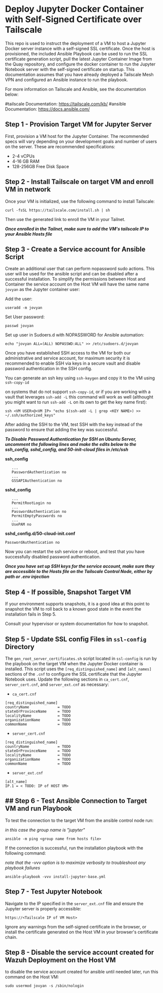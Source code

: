 # Deploy Jupyter Docker Container with Self-Signed Certificate over Tailscale

This repo is used to instruct the deployment of a VM to host a Jupyter Docker server instance with a self-signed SSL certificate. Once the host is provisioned, the included Ansible Playbook can be used to run the SSL certificate generation script, pull the latest Jupyter Container Image from the Quay repository, and configure the docker container to run the Jupyter Notebook server with the self-signed certificate on startup. This documentation assumes that you have already deployed a Tailscale Mesh VPN and configured an Ansible instance to run the playbook.

For more information on Tailscale and Ansible, see the documentation below:

#tailscale Documentation: https://tailscale.com/kb/
#ansible  Documentation: https://docs.ansible.com/

## Step 1 - Provision Target VM for Jupyter Server

First, provision a VM host for the Jupyter Container. The recommended specs will vary depending on your development goals and number of users on the server. These are recommended specifications:

- 2-4 vCPUs
- 4-16 GB RAM
- 128-256GB Free Disk Space

## Step 2 - Install Tailscale on target VM and enroll VM in network

Once your VM is initialized, use the following command to install Tailscale:

`curl -fsSL https://tailscale.com/install.sh | sh`

Then use the generated link to enroll the VM in your Tailnet.

***Once enrolled in the Tailnet, make sure to add the VM's tailscale IP to your Ansible Hosts file***

## Step 3 - Create a Service account for Ansible Script

Create an additional user that can perform nopassword sudo actions. This user will be used for the ansible script and can be disabled after a successful installation. To simplify the permissions between Host and Container the service account on the Host VM will have the same name `jovyan` as the Jupyter container user:

Add the user:

```
useradd -m jovyan
```

Set User password:

```
passwd jovyan
```

Set up user in Sudoers.d with NOPASSWORD for Ansible automation:

```
echo "jovyan ALL=(ALL) NOPASSWD:ALL" >> /etc/sudoers.d/jovyan
```

Once you have established SSH access to the VM for both our administrative and service account, for maximum security it is recommended to enable SSH via keys in a secure vault and disable password authentication in the SSH config.

You can generate an ssh key using `ssh-keygen` and copy it to the VM using `ssh-copy-id`

on systems that do not support `ssh-copy-id`, or if you are working with a vault that leverages `ssh-add -L` this command will work as well (althought you might want to run `ssh-add -L` on its own to get the key name first):

```
ssh <VM USER>@<VM IP> "echo $(ssh-add -L | grep <KEY NAME>) >> ~/.ssh/authorized_keys"
```

After adding the SSH to the VM, test SSH with the key instead of the password to ensure that adding the key was successful.

***To Disable Password Authentication for SSH on Ubuntu Server, uncomment the following lines and make the edits below to the ssh_config, sshd_config, and 50-init-cloud files in /etc/ssh***

**ssh_config**

```
   ...
   PasswordAuthentication no
   ...
   GSSAPIAuthentication no
```

**sshd_config**

```
   ...
   PermitRootLogin no
   ...
   PasswordAuthentication no
   PermitEmptyPasswords no
   ...
   UsePAM no
```

**sshd_config.d/50-cloud-init.conf** 

```
PasswordAuthentication no
```

Now you can restart the ssh service or reboot, and test that you have successfully disabled password authentication. 

***Once you have set up SSH keys for the service account, make sure they are accessible to the Hosts file on the Tailscale Control Node, either by path or .env injection***
## Step 4 - If possible, Snapshot Target VM 

If your environment supports snapshots, it is a good idea at this point to snapshot the VM to roll back to a known good state in the event the installation fails in Step 5.

Consult your hypervisor or system documentation for how to snapshot.

## Step 5 - Update SSL config Files in `ssl-config` Directory

The `gen_root_server_certificates.sh` script located in `ssl-config` is run by the playbook on the target VM when the Jupyter Docker container is installed. This script uses the `[req_distinguished_name]` and `[alt_names]` sections of the `.cnf` to configure the SSL certificate that the Jupyter Notebook uses. Update the following sections in `ca_cert.cnf`, `server_cert.cnf`, and `server_ext.cnf` as necessary:

- `ca_cert.cnf`

```
[req_distinguished_name]
countryName             = TODO
stateOrProvinceName     = TODO
localityName            = TODO
organizationName        = TODO
commonName              = TODO
```

- `server_cert.cnf`

```
[req_distinguished_name]
countryName             = TODO
stateOrProvinceName     = TODO
localityName            = TODO
organizationName        = TODO
commonName              = TODO
```

- `server_ext.cnf`

```
[alt_name]
IP.1 = < TODO: IP of HOST VM>
```

## ## Step 6 - Test Ansible Connection to Target VM and run Playbook

To test the connection to the target VM from the ansible control node run:

*in this case the group name is "jupyter"*

```
ansible -m ping <group name from hosts file>
```

If the connection is successful, run the installation playbook with the following command:

*note that the -vvv option is to maximize verbosity to troubleshoot any playbook failures*

```
ansible-playbook -vvv install-jupyter-base.yml
```
## Step 7 - Test Jupyter Notebook

Navigate to the IP specified in the `server_ext.cnf` file and ensure the Jupyter server is properly accessible:

```
https://<Tailscale IP of VM Host>
```

Ignore any warnings from the self-signed certificate in the browser, or install the certificate generated on the Host VM in your browser's certificate chain.
## Step 8 - Disable the service account created for Wazuh Deployment on the Host VM

to disable the service account created for ansible until needed later, run this command on the Host VM:

```
sudo usermod jovyan -s /sbin/nologin
```